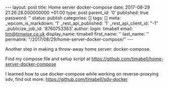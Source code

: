 \--- layout: post title: Home server docker-compose date: 2017-08-29 21:26:28.000000000 +01:00 type: post parent\_id: '0' published: true password: '' status: publish categories: \[\] tags: \[\] meta: \_wpcom\_is\_markdown: '1' \_rest\_api\_published: '1' \_rest\_api\_client\_id: "-1" \_publicize\_job\_id: '8760753363' author: login: timabell email: tim@timwise.co.uk display\_name: timabell first\_name: '' last\_name: '' permalink: "/2017/08/29/home-server-docker-compose/" ---

Another step in making a throw-away home server: docker-compose.

Find my compose file and setup script at https://github.com/timabell/home-server-docker-compose

I learned how to use docker-compose while working on reverse-proxying sdv, find out more: https://github.com/timabell/sdv-docker